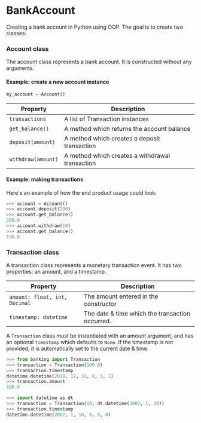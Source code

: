 # BankAccount

Creating a bank account in Python using OOP. The goal is to create two classes:

### Account class

The account class represents a bank account. It is constructed without any
arguments.

#### Example: create a new account instance
```python
my_account = Account()
```

| Property              | Description
| -----------           | ---
| `transactions`        | A list of Transaction instances
| `get_balance()`       | A method which returns the account balance
| `deposit(amount)`     | A method which creates a deposit transaction
| `withdraw(amount)`    | A method which creates a withdrawal transaction


#### Example: making transactions
Here's an example of how the end product usage could look:
```python
>>> account = Account()
>>> account.deposit(200)
>>> account.get_balance()
200.0
>>> account.withdraw(10)
>>> account.get_balance()
190.0
```

### Transaction class

A transaction class represents a monetary transaction event. It has two
properties: an amount, and a timestamp.

| Property                      | Description
| ------------                  | --
| `amount: float, int, Decimal` | The amount entered in the constructor
| `timestamp: datetime`         | The date & time which the transaction occurred.


A `Transaction` class must be instantiated with an amount argument, and has an
optional `timestamp` which defaults to `None`. If the timestamp is not
provided, it is automatically set to the current date & time.

```python
>>> from banking import Transaction
>>> transaction = Transaction(100.0)
>>> transaction.timestamp
datetime.datetime(2018, 12, 31, 8, 3, 1)
>>> transaction.amount
100.0

>>> import datetime as dt
>>> transaction = Transaction(10, dt.datetime(2002, 1, 10))
>>> transaction.timestamp
datetime.datetime(2002, 1, 10, 0, 0, 0)
```
